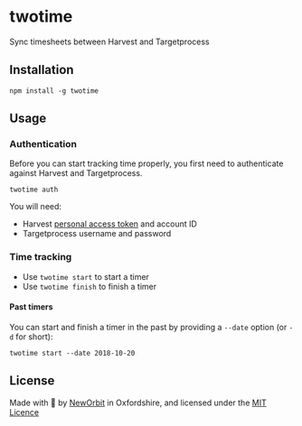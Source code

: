 # twotime

Sync timesheets between Harvest and Targetprocess

## Installation

    npm install -g twotime

## Usage

### Authentication

Before you can start tracking time properly, you first need to authenticate against Harvest and Targetprocess.

    twotime auth

You will need:

- Harvest [personal access token](https://id.getharvest.com/developers) and account ID
- Targetprocess username and password


### Time tracking

- Use `twotime start` to start a timer
- Use `twotime finish` to finish a timer

#### Past timers

You can start and finish a timer in the past by providing a `--date` option (or `-d` for short):

    twotime start --date 2018-10-20

## License

Made with :sparkling_heart: by [NewOrbit](https://www.neworbit.co.uk/) in Oxfordshire, and licensed under the [MIT Licence](LICENCE)
